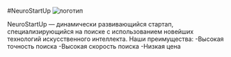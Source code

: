 #NeuroStartUp
![логотип](https://netology-code.github.io/git-homeworks/introduction/assets/logo.png)

NeuroStartUp — динамически развивающийся стартап, специализирующийся на поиске с использованием новейших технологий искусственного интеллекта.
Наши преимущества:
-Высокая точность поиска
-Высокая скорость поиска
-Низкая цена


